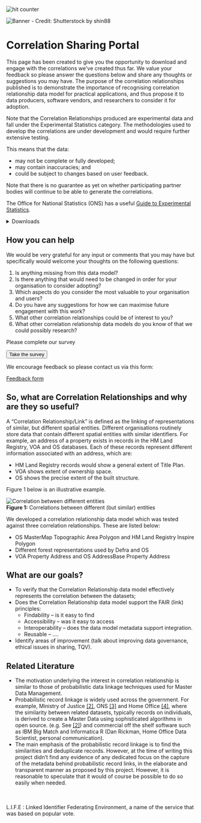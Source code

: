 <!-- Default Statcounter code for Correlation Relationship
https://project-correlation-relationship.github.io/Correlation-Relationships/#/Home
-->
<script type="text/javascript">
var sc_project=12447157;
var sc_invisible=1;
var sc_security="91ac9dc3";
var sc_https=1;
var sc_remove_link=1;
</script>
<script type="text/javascript"
src="https://www.statcounter.com/counter/counter.js" async></script>
<noscript><div class="statcounter"><img class="statcounter"
src="https://c.statcounter.com/12447157/0/91ac9dc3/1/" alt="hit
counter"></div></noscript>
<!-- End of Statcounter Code -->


![Banner - Credit: Shutterstock by shin88](/_media/Banner211.png)


# Correlation Sharing Portal

This page has been created to give you the opportunity to download and engage with the correlations we've created thus far. We value your feedback so please answer the questions below and share any thoughts or suggestions you may have.
The purpose of the correlation relationships published is to demonstrate the importance of recognising correlation relationship data model for practical applications, and thus propose it to data producers, software vendors, and researchers to consider it for adoption.

Note that the Correlation Relationships produced are experimental data and fall under the Experimental Statistics category. The methodologies used to develop the correlations are under development and would require further extensive testing. 

This means that the data:
- may not be complete or fully developed;
- may contain inaccuracies; and
- could be subject to changes based on user feedback.

Note that there is no guarantee as yet on whether participating partner bodies will continue to be able to generate the correlations.

The Office for National Statistics (ONS) has a useful 
[Guide to Experimental Statistics](https://www.ons.gov.uk/methodology/methodologytopicsandstatisticalconcepts/guidetoexperimentalstatistics).

<details>
<summary>Downloads</summary>

+ [Property Extents]("www.google.com")
+ Woodland Representations
    + Correlation 1
    + Correlation 2
    + Correlation 3
+ Property Address and Extent

</details>

## How you can help

We would be very grateful for any input or comments that you may have but specifically would welcome your thoughts on the following questions:

1. Is anything missing from this data model?
2. Is there anything that would need to be changed in order for your organisation to consider adopting?
3. Which aspects do you consider the most valuable to your organisation and users?
4. Do you have any suggestions for how we can maximise future engagement with this work?
5. What other correlation relationships could be of interest to you?
6. What other correlation relationship data models do you know of that we could possibly research?

Please complete our survey

<a href="https://eur03.safelinks.protection.outlook.com/?url=https%3A%2F%2Fwww.surveymonkey.com%2Fr%2FHKYWL8S&data=04%7C01%7Csanjay.rana%40voa.gov.uk%7Cb3ef4b4875c84b81a1a808d8a1abc93a%7Cac52f73cfd1a4a9a8e7a4a248f3139e1%7C0%7C0%7C637437106469859177%7CUnknown%7CTWFpbGZsb3d8eyJWIjoiMC4wLjAwMDAiLCJQIjoiV2luMzIiLCJBTiI6Ik1haWwiLCJXVCI6Mn0%3D%7C1000&sdata=p2mooEkMV5Bqp42%2BDEkf%2FGhopOAPjzopbm928aUbwys%3D&reserved=0">
    <button>Take the survey</button>
</a>

We encourage feedback so please contact us via this form:


[Feedback form](/form.md)

## So, what are Correlation Relationships and why are they so useful?

A “Correlation Relationship/Link” is defined as the linking of representations of similar, but different spatial entities. Different organisations routinely store data that contain different spatial entities with similar identifiers.
For example, an address of a property exists in records in the HM Land Registry, VOA and OS databases. Each of these records represent different information associated with an address, which are:
- HM Land Registry records would show a general extent of Title Plan. 
- VOA shows extent of ownership space. 
- OS shows the precise extent of the built structure. 

Figure 1 below is an illustrative example.

![Correlation between different entities](/_media/Correlations2.PNG)
<br>__Figure 1:__ Correlations between different (but similar) entities

We developed a correlation relationship data model which was tested against three correlation relationships. These are listed below:
- OS MasterMap Topographic Area Polygon and HM Land Registry Inspire Polygon
- Different forest representations used by Defra and OS
- VOA Property Address and OS AddressBase Property Address
## What are our goals?
- To verify that the Correlation Relationship data model effectively represents the correlation between the datasets;
- Does the Correlation Relationship data model support the FAIR (link) principles:
    - Findability – is it easy to find
    - Accessibility – was it easy to access
    - Interoperability – does the data model metadata support integration. 
    - Reusable –  ….
- Identify areas of improvement (talk about improving data governance, ethical issues in sharing, TQV).
## Related Literature
- The motivation underlying the interest in correlation relationship is similar to those of probabilistic data linkage techniques used for Master Data Management. 
- Probabilistic record linkage is widely used across the government. For example, Ministry of Justice [[2]](https://www.iso.org/standard/64242.html), ONS [[3]](https://www.agi.org.uk/agi-groups/standards-committee/bs7666-guidelines) and Home Office [[4]](https://www.ordnancesurvey.co.uk/business-government/products/addressbase-premium), where the similarity between related datasets, typically records on individuals, is derived to create a Master Data using sophisticated algorithms in open source. (e.g. See [[2]](https://www.iso.org/standard/64242.html)) and commercial off the shelf software such as IBM Big Match and Informatica R (Dan Rickman, Home Office Data Scientist, personal communication).
- The main emphasis of the probabilistic record linkage is to find the similarities and deduplicate records. However, at the time of writing this project didn’t find any evidence of any dedicated focus on the capture of the metadata behind probabilistic record links, in the elaborate and transparent manner as proposed by this project. However, it is reasonable to speculate that it would of course be possible to do so easily when needed. 

<br>
<br>
L.I.F.E : Linked Identifier Federating Environment, a name of the service that was based on popular vote.
